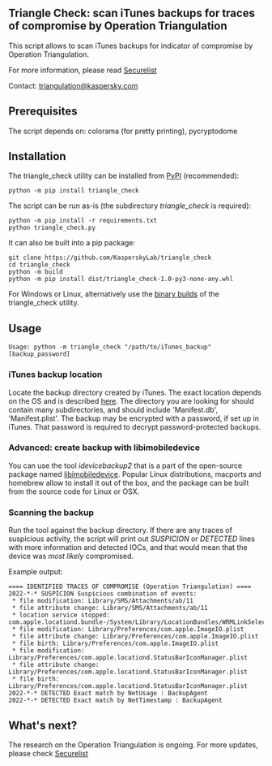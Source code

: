 ## Triangle Check: scan iTunes backups for traces of compromise by Operation Triangulation

This script allows to scan iTunes backups for indicator of compromise by Operation Triangulation.

For more information, please read [Securelist](https://securelist.com/trng-2023/)

Contact: [triangulation@kaspersky.com](mailto:triangulation@kaspersky.com)

## Prerequisites

The script depends on: colorama (for pretty printing), pycryptodome

## Installation

The triangle_check utility can be installed from [PyPI](https://pypi.org/project/triangle-check/) (recommended):

```
python -m pip install triangle_check
```

The script can be run as-is (the subdirectory *triangle_check* is required):

```
python -m pip install -r requirements.txt
python triangle_check.py 
```

It can also be built into a pip package:

```
git clone https://github.com/KasperskyLab/triangle_check
cd triangle_check
python -m build
python -m pip install dist/triangle_check-1.0-py3-none-any.whl
```

For Windows or Linux, alternatively use the [binary builds](https://github.com/KasperskyLab/triangle_check/releases) of the triangle_check utility.  

## Usage

```
Usage: python -m triangle_check "/path/to/iTunes_backup" [backup_password]
```

### iTunes backup location

Locate the backup directory created by iTunes. The exact location depends on the OS and is described [here](https://support.apple.com/en-us/HT204215).
The directory you are looking for should contain many subdirectories, and should include 'Manifest.db', 'Manifest.plist'. The backup may be encrypted
with a password, if set up in iTunes. That password is required to decrypt password-protected backups.

### Advanced: create backup with libimobiledevice

You can use the tool *idevicebackup2* that is a part of the open-source package named [libimobiledevice](https://libimobiledevice.org/). Popular Linux 
distributions, macports and homebrew allow to install it out of the box, and the package can be built from the source code for Linux or OSX. 

### Scanning the backup

Run the tool against the backup directory. If there are any traces of suspicious activity, the script will print out *SUSPICION* or *DETECTED* lines with
more information and detected IOCs, and that would mean that the device was *most likely* compromised.

Example output:

```
==== IDENTIFIED TRACES OF COMPROMISE (Operation Triangulation) ====
2022-*-* SUSPICION Suspicious combination of events: 
 * file modification: Library/SMS/Attachments/ab/11
 * file attribute change: Library/SMS/Attachments/ab/11
 * location service stopped: com.apple.locationd.bundle-/System/Library/LocationBundles/WRMLinkSelection.bundle
 * file modification: Library/Preferences/com.apple.ImageIO.plist
 * file attribute change: Library/Preferences/com.apple.ImageIO.plist
 * file birth: Library/Preferences/com.apple.ImageIO.plist
 * file modification: Library/Preferences/com.apple.locationd.StatusBarIconManager.plist
 * file attribute change: Library/Preferences/com.apple.locationd.StatusBarIconManager.plist
 * file birth: Library/Preferences/com.apple.locationd.StatusBarIconManager.plist
2022-*-* DETECTED Exact match by NetUsage : BackupAgent
2022-*-* DETECTED Exact match by NetTimestamp : BackupAgent
```

## What's next?

The research on the Operation Triangulation is ongoing. For more updates, please check [Securelist](https://securelist.com/trng-2023/)
